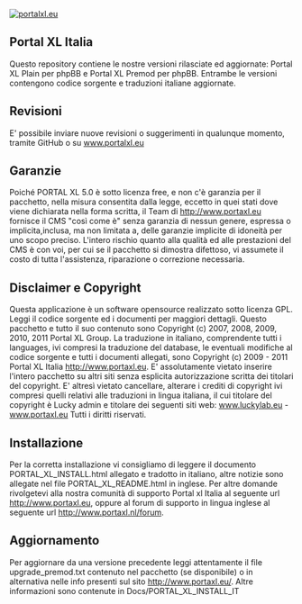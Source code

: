 [![portalxl.eu](http://www.portalxl.eu/styles/prosilver/theme/headers/portale0.jpg)](http://www.portalxl.eu)

## Portal XL Italia
Questo repository contiene le nostre versioni rilasciate ed aggiornate: Portal XL Plain per phpBB e Portal XL Premod per phpBB.
Entrambe le versioni contengono codice sorgente e traduzioni italiane aggiornate. 

## Revisioni
E' possibile inviare nuove revisioni o suggerimenti in qualunque momento, tramite GitHub o su www.portalxl.eu

## Garanzie
Poiché PORTAL XL 5.0  è sotto licenza free, e non c'è garanzia per 
il pacchetto, nella misura consentita dalla legge, eccetto in quei stati
dove viene dichiarata nella forma scritta, il Team di http://www.portaxl.eu
fornisce il CMS "così come è" senza garanzia di nessun genere, espressa
o implicita,inclusa, ma non limitata a, delle garanzie implicite di
idoneità per uno scopo preciso. L'intero rischio quanto alla qualità
ed alle prestazioni del CMS è con voi, per cui se il pacchetto si dimostra
difettoso, vi assumete il costo di tutta l'assistenza, riparazione o
correzione necessaria.
 
## Disclaimer e Copyright
Questa applicazione è un software opensource realizzato sotto licenza GPL.
Leggi il codice sorgente ed i documenti per maggiori dettagli. Questo pacchetto
e tutto il suo contenuto sono Copyright (c) 2007, 2008, 2009, 2010, 2011 Portal XL Group.
La traduzione in italiano, comprendente tutti i languages, ivi compresi la
traduzione del database, le eventuali modifiche al codice sorgente e tutti i
documenti allegati, sono Copyright (c) 2009 - 2011 Portal XL Italia
http://www.portaxl.eu. E' assolutamente vietato inserire l'intero pacchetto
su altri siti senza esplicita autorizzazione scritta dei titolari del copyright.
E' altresì vietato cancellare, alterare i crediti di copyright ivi compresi quelli
relativi alle traduzioni in lingua italiana, il cui titolare del copyright è Lucky
admin e titolare dei seguenti siti web:
www.luckylab.eu - www.portaxl.eu
Tutti i diritti riservati.

## Installazione
Per la corretta installazione vi consigliamo di leggere il documento
PORTAL_XL_INSTALL.html allegato e tradotto in italiano, altre notizie sono
allegate nel file PORTAL_XL_README.html in inglese. Per altre domande rivolgetevi
alla nostra comunità di supporto Portal xl Italia al seguente url
http://www.portaxl.eu, oppure al forum di supporto in lingua inglese
al seguente url http://www.portaxl.nl/forum.


## Aggiornamento
Per aggiornare da una versione precedente leggi attentamente il file upgrade_premod.txt
contenuto nel pacchetto (se disponibile) o in alternativa nelle info presenti sul
sito http://www.portaxl.eu/. Altre informazioni sono contenute in Docs/PORTAL_XL_INSTALL_IT


